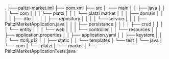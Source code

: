 .
├── paltzi-market.iml
├── pom.xml
├── src
│   ├── main
│   │   ├── java
│   │   │   └── com
│   │   │       └── platzi
│   │   │           └── platzi market
│   │   │               ├── domain
│   │   │               │   ├── dto
│   │   │               │   ├── repository
│   │   │               │   └── service
│   │   │               ├── PaltziMarketApplication.java
│   │   │               ├── persistance
│   │   │               │   ├── crud
│   │   │               │   └── entity
│   │   │               └── web
│   │   │                   └── controller
│   │   └── resources
│   │       ├── application.properties
│   │       ├── application.yaml
│   │       ├── keystore
│   │       │   └── rtc4j.p12
│   │       ├── static
│   │       └── templates
│   └── test
│       └── java
│           └── com
│               └── platzi
│                   └── market
│                       └── PaltziMarketApplicationTests.java